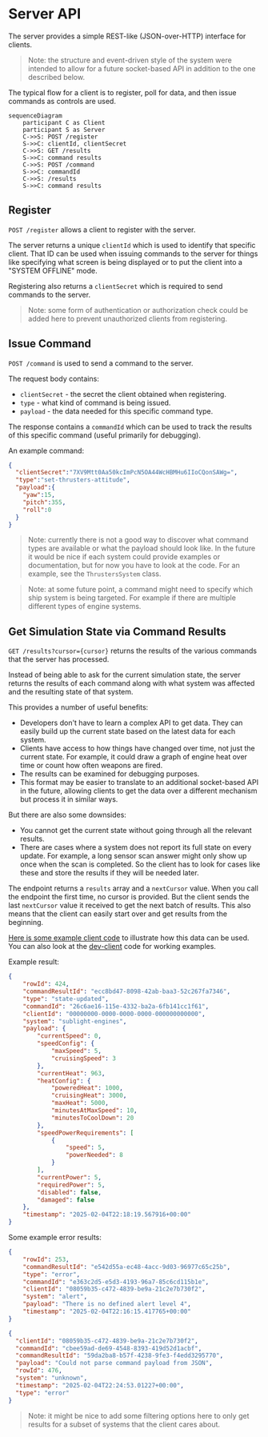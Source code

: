 # Server API

The server provides a simple REST-like (JSON-over-HTTP) interface for clients.

> Note: the structure and event-driven style of the system were intended to allow for
> a future socket-based API in addition to the one described below.
 
The typical flow for a client is to register, poll for data, and then issue commands as controls are used.

```mermaid
sequenceDiagram
    participant C as Client
    participant S as Server
    C->>S: POST /register
    S->>C: clientId, clientSecret
    C->>S: GET /results
    S->>C: command results
    C->>S: POST /command
    S->>C: commandId
    C->>S: /results
    S->>C: command results
```


## Register
`POST /register` allows a client to register with the server.

The server returns a unique `clientId` which is used to identify that specific client.
That ID can be used when issuing commands to the server for things like specifying what screen is being displayed or to put the client into a "SYSTEM OFFLINE" mode.

Registering also returns a `clientSecret` which is required to send commands to the server.

> Note: some form of authentication or authorization check could be added here to prevent unauthorized clients from registering.


## Issue Command
`POST /command` is used to send a command to the server.

The request body contains:
* `clientSecret` - the secret the client obtained when registering.
* `type` - what kind of command is being issued.
* `payload` - the data needed for this specific command type.

The response contains a `commandId` which can be used to track the results of this specific command
(useful primarily for debugging).

An example command:
```json
{
  "clientSecret":"7XV9Mtt0Aa50kcImPcN5OA44WcHBMHu6IIoCQonSAWg=",
  "type":"set-thrusters-attitude",
  "payload":{
    "yaw":15,
    "pitch":355,
    "roll":0
  }
}
```

> Note: currently there is not a good way to discover what command types are available or what the payload should look like.
> In the future it would be nice if each system could provide examples or documentation, but for now you have to look at the code.
> For an example, see the `ThrustersSystem` class.

> Note: at some future point, a command might need to specify which ship system is being targeted.
> For example if there are multiple different types of engine systems.


## Get Simulation State via Command Results

`GET /results?cursor={cursor}` returns the results of the various commands that the server has processed.

Instead of being able to ask for the current simulation state, the server returns the results of each command
along with what system was affected and the resulting state of that system.

This provides a number of useful benefits:
* Developers don't have to learn a complex API to get data. 
  They can easily build up the current state based on the latest data for each system.
* Clients have access to how things have changed over time, not just the current state.
  For example, it could draw a graph of engine heat over time or count how often weapons are fired.
* The results can be examined for debugging purposes.
* This format may be easier to translate to an additional socket-based API in the future,
  allowing clients to get the data over a different mechanism but process it in similar ways.

But there are also some downsides:
* You cannot get the current state without going through all the relevant results.
* There are cases where a system does not report its full state on every update.
  For example, a long sensor scan answer might only show up once when the scan is completed.
  So the client has to look for cases like these and store the results if they will be needed later.

The endpoint returns a `results` array and a `nextCursor` value.
When you call the endpoint the first time, no cursor is provided.
But the client sends the last `nextCursor` value it received to get the next batch of results.
This also means that the client can easily start over and get results from the beginning.

[Here is some example client code](./client-data-handling.md) to illustrate how this data can be used.
You can also look at the [dev-client](../dev-client/README.md) code for working examples.

Example result:
```json
{
    "rowId": 424,
    "commandResultId": "ecc8bd47-8098-42ab-baa3-52c267fa7346",
    "type": "state-updated",
    "commandId": "26c6ae16-115e-4332-ba2a-6fb141cc1f61",
    "clientId": "00000000-0000-0000-0000-000000000000",
    "system": "sublight-engines",
    "payload": {
        "currentSpeed": 0,
        "speedConfig": {
            "maxSpeed": 5,
            "cruisingSpeed": 3
        },
        "currentHeat": 963,
        "heatConfig": {
            "poweredHeat": 1000,
            "cruisingHeat": 3000,
            "maxHeat": 5000,
            "minutesAtMaxSpeed": 10,
            "minutesToCoolDown": 20
        },
        "speedPowerRequirements": [
            {
                "speed": 5,
                "powerNeeded": 8
            }
        ],
        "currentPower": 5,
        "requiredPower": 5,
        "disabled": false,
        "damaged": false
    },
    "timestamp": "2025-02-04T22:18:19.567916+00:00"
}
```

Some example error results:

```json
{
    "rowId": 253,
    "commandResultId": "e542d55a-ec48-4acc-9d03-96977c65c25b",
    "type": "error",
    "commandId": "e363c2d5-e5d3-4193-96a7-85c6cd115b1e",
    "clientId": "08059b35-c472-4839-be9a-21c2e7b730f2",
    "system": "alert",
    "payload": "There is no defined alert level 4",
    "timestamp": "2025-02-04T22:16:15.417765+00:00"
}
```

```json
{
  "clientId": "08059b35-c472-4839-be9a-21c2e7b730f2",
  "commandId": "cbee59ad-de69-4548-8393-419d52d1acbf",
  "commandResultId": "59da2ba8-b57f-4238-9fe3-f4edd3295770",
  "payload": "Could not parse command payload from JSON",
  "rowId": 476,
  "system": "unknown",
  "timestamp": "2025-02-04T22:24:53.01227+00:00",
  "type": "error"
}
```

> Note: it might be nice to add some filtering options here to only get results for a subset of systems that the client cares about.
